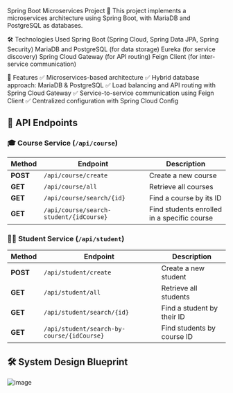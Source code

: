 Spring Boot Microservices Project 🚀
This project implements a microservices architecture using Spring Boot, with MariaDB and PostgreSQL as databases.

🛠️ Technologies Used
Spring Boot (Spring Cloud, Spring Data JPA, Spring Security)
MariaDB and PostgreSQL (for data storage)
Eureka (for service discovery)
Spring Cloud Gateway (for API routing)
Feign Client (for inter-service communication)

📌 Features
✅ Microservices-based architecture
✅ Hybrid database approach: MariaDB & PostgreSQL
✅ Load balancing and API routing with Spring Cloud Gateway
✅ Service-to-service communication using Feign Client
✅ Centralized configuration with Spring Cloud Config

## 📡 API Endpoints  

### 🎓 **Course Service** (`/api/course`)  
| Method | Endpoint | Description |
|--------|----------|-------------|
| **POST** | `/api/course/create` | Create a new course |
| **GET** | `/api/course/all` | Retrieve all courses |
| **GET** | `/api/course/search/{id}` | Find a course by its ID |
| **GET** | `/api/course/search-student/{idCourse}` | Find students enrolled in a specific course |

### 🧑‍🎓 **Student Service** (`/api/student`)  
| Method | Endpoint | Description |
|--------|----------|-------------|
| **POST** | `/api/student/create` | Create a new student |
| **GET** | `/api/student/all` | Retrieve all students |
| **GET** | `/api/student/search/{id}` | Find a student by their ID |
| **GET** | `/api/student/search-by-course/{idCourse}` | Find students by course ID |




## 🛠️ System Design Blueprint

![image](https://github.com/user-attachments/assets/7083a3eb-f0f5-4785-98fb-e6e861a67d41)
